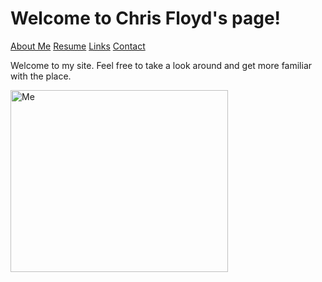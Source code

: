 # Welcome to Chris Floyd's page!
[About Me](https://github.com/chrisfloyd87/Midterm1000/blob/c06dd06ffc744589aaf07f82e6a8eec159ec7777/AboutMe.md) [Resume](https://github.com/chrisfloyd87/Midterm1000/blob/c06dd06ffc744589aaf07f82e6a8eec159ec7777/Resume.md) [Links](https://github.com/chrisfloyd87/Midterm1000/blob/c06dd06ffc744589aaf07f82e6a8eec159ec7777/links.md) [Contact](https://github.com/chrisfloyd87/Midterm1000/blob/c06dd06ffc744589aaf07f82e6a8eec159ec7777/contact.md)


Welcome to my site. Feel free to take a look around and get more familiar with the place. 
<!DOCTYPE html>
<html>
<body>
  <img src="https://github.com/chrisfloyd87/Midterm1000/blob/63ab3d53008b62f4e234a4d75bd45b0de117cebd/Screenshot%202022-03-14%20123802.png" alt="Me" style="width:348px;height:291px;">
</body>
</html>
